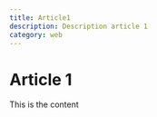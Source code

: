 ```yaml
---
title: Article1
description: Description article 1
category: web
---
```


# Article 1
This is the content 

